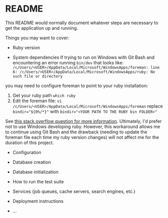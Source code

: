 # README

This README would normally document whatever steps are necessary to get the
application up and running.

Things you may want to cover:

* Ruby version

* System dependencies
If trying to run on Windows with Git Bash and encountering an error running `bin/dev` that looks like: 
``` /c/Users/<USER>/AppData/Local/Microsoft/WindowsApps/foreman: line 6: /c/Users/<USER>/AppData/Local/Microsoft/WindowsApps/ruby: No such file or directory ```

you may need to configure foreman to point to your ruby installation:
1. Get your ruby path
```which ruby```
2. Edit the foreman file:
```vi /c/Users/<USER>/AppData/Local/Microsoft/WindowsApps/foreman```
replace `bindir="${0%/*}"` with `bindir="<YOUR PATH TO THE RUBY bin FOLDER>"`

See [this stack overflow question for more information](https://stackoverflow.com/questions/77068813/how-does-rails-7-locate-the-ruby-executable).
Ultimately, I'd prefer not to use Windows developing ruby.  However, this workaround allows me to continue using Git Bash and the drawback (needing to update the foreman file each time my ruby version changes) will not affect me for the duration of this project.

* Configuration

* Database creation

* Database initialization

* How to run the test suite

* Services (job queues, cache servers, search engines, etc.)

* Deployment instructions

* ...
